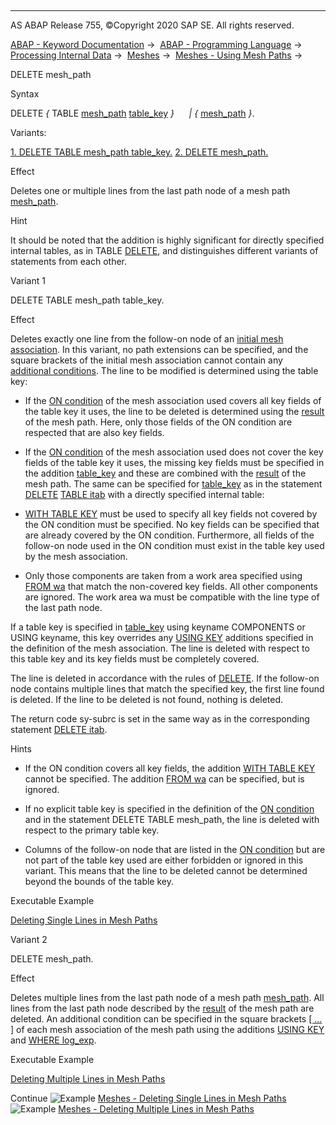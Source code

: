   

* * *

AS ABAP Release 755, ©Copyright 2020 SAP SE. All rights reserved.

[ABAP - Keyword Documentation](javascript:call_link\('abenabap.htm'\)) →  [ABAP - Programming Language](javascript:call_link\('abenabap_reference.htm'\)) →  [Processing Internal Data](javascript:call_link\('abenabap_data_working.htm'\)) →  [Meshes](javascript:call_link\('abenabap_meshes.htm'\)) →  [Meshes - Using Mesh Paths](javascript:call_link\('abenmesh_path_usage.htm'\)) → 

DELETE mesh\_path

Syntax

DELETE *{* TABLE [mesh\_path](javascript:call_link\('abenmesh_path.htm'\)) [table\_key](javascript:call_link\('abapdelete_itab_key.htm'\)) *}*
     *|* *{* [mesh\_path](javascript:call_link\('abenmesh_path.htm'\)) *}*.

Variants:

[1\. DELETE TABLE mesh\_path table\_key.](#!ABAP_VARIANT_1@1@)
[2\. DELETE mesh\_path.](#!ABAP_VARIANT_2@2@)

Effect

Deletes one or multiple lines from the last path node of a mesh path [mesh\_path](javascript:call_link\('abenmesh_path.htm'\)).

Hint

It should be noted that the addition is highly significant for directly specified internal tables, as in TABLE [DELETE](javascript:call_link\('abapdelete_itab.htm'\)), and distinguishes different variants of statements from each other.

Variant 1

DELETE TABLE mesh\_path table\_key.

Effect

Deletes exactly one line from the follow-on node of an [initial mesh association](javascript:call_link\('abenmesh_path.htm'\)). In this variant, no path extensions can be specified, and the square brackets of the initial mesh association cannot contain any [additional conditions](javascript:call_link\('abenmesh_path_assoc_cond.htm'\)). The line to be modified is determined using the table key:

-   If the [ON condition](javascript:call_link\('abaptypes_mesh_association.htm'\)) of the mesh association used covers all key fields of the table key it uses, the line to be deleted is determined using the [result](javascript:call_link\('abenmesh_path_result_init_assoc.htm'\)) of the mesh path. Here, only those fields of the ON condition are respected that are also key fields.

-   If the [ON condition](javascript:call_link\('abaptypes_mesh_association.htm'\)) of the mesh association used does not cover the key fields of the table key it uses, the missing key fields must be specified in the addition [table\_key](javascript:call_link\('abapdelete_itab_key.htm'\)) and these are combined with the [result](javascript:call_link\('abenmesh_path_result_init_assoc.htm'\)) of the mesh path. The same can be specified for [table\_key](javascript:call_link\('abapdelete_itab_key.htm'\)) as in the statement [DELETE](javascript:call_link\('abapdelete_itab.htm'\)) [TABLE itab](javascript:call_link\('abapdelete_itab_line.htm'\)) with a directly specified internal table:

-   [WITH TABLE KEY](javascript:call_link\('abapdelete_itab_key.htm'\)) must be used to specify all key fields not covered by the ON condition must be specified. No key fields can be specified that are already covered by the ON condition. Furthermore, all fields of the follow-on node used in the ON condition must exist in the table key used by the mesh association.

-   Only those components are taken from a work area specified using [FROM wa](javascript:call_link\('abapdelete_itab_key.htm'\)) that match the non-covered key fields. All other components are ignored. The work area wa must be compatible with the line type of the last path node.

If a table key is specified in [table\_key](javascript:call_link\('abapdelete_itab_key.htm'\)) using keyname COMPONENTS or USING keyname, this key overrides any [USING KEY](javascript:call_link\('abaptypes_mesh_association.htm'\)) additions specified in the definition of the mesh association. The line is deleted with respect to this table key and its key fields must be completely covered.

The line is deleted in accordance with the rules of [DELETE](javascript:call_link\('abapdelete_itab.htm'\)). If the follow-on node contains multiple lines that match the specified key, the first line found is deleted. If the line to be deleted is not found, nothing is deleted.

The return code sy-subrc is set in the same way as in the corresponding statement [DELETE itab](javascript:call_link\('abapdelete_itab.htm'\)).

Hints

-   If the ON condition covers all key fields, the addition [WITH TABLE KEY](javascript:call_link\('abapdelete_itab_key.htm'\)) cannot be specified. The addition [FROM wa](javascript:call_link\('abapdelete_itab_key.htm'\)) can be specified, but is ignored.

-   If no explicit table key is specified in the definition of the [ON condition](javascript:call_link\('abaptypes_mesh_association.htm'\)) and in the statement DELETE TABLE mesh\_path, the line is deleted with respect to the primary table key.

-   Columns of the follow-on node that are listed in the [ON condition](javascript:call_link\('abaptypes_mesh_association.htm'\)) but are not part of the table key used are either forbidden or ignored in this variant. This means that the line to be deleted cannot be determined beyond the bounds of the table key.

Executable Example

[Deleting Single Lines in Mesh Paths](javascript:call_link\('abenmesh_delete_table_abexa.htm'\))

Variant 2

DELETE mesh\_path.

Effect

Deletes multiple lines from the last path node of a mesh path [mesh\_path](javascript:call_link\('abenmesh_path.htm'\)). All lines from the last path node described by the [result](javascript:call_link\('abenmesh_path_result.htm'\)) of the mesh path are deleted. An additional condition can be specified in the square brackets [\[ ... \]](javascript:call_link\('abenmesh_path_assoc.htm'\)) of each mesh association of the mesh path using the additions [USING KEY](javascript:call_link\('abenmesh_path_assoc_cond.htm'\)) and [WHERE log\_exp](javascript:call_link\('abenmesh_path_assoc_cond.htm'\)).

Executable Example

[Deleting Multiple Lines in Mesh Paths](javascript:call_link\('abenmesh_delete_abexa.htm'\))

Continue
![Example](exa.gif "Example") [Meshes - Deleting Single Lines in Mesh Paths](javascript:call_link\('abenmesh_delete_table_abexa.htm'\))
![Example](exa.gif "Example") [Meshes - Deleting Multiple Lines in Mesh Paths](javascript:call_link\('abenmesh_delete_abexa.htm'\))